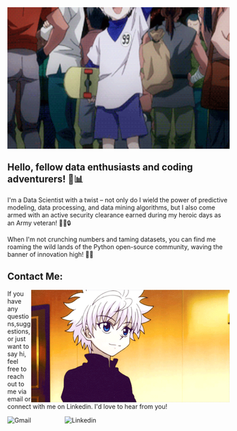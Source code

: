 <div style="display: flex; justify-content: center;">
    <img height="320" width="900" alt="GIF" src="images/Killua Hi.gif">
</div>


## Hello, fellow data enthusiasts and coding adventurers! 🤖📊

I'm a Data Scientist with a twist – not only do I wield the power of predictive modeling, data processing, and data mining algorithms, but I also come armed with an active security clearance earned during my heroic days as an Army veteran! 💂‍♂️🔒


When I'm not crunching numbers and taming datasets, you can find me roaming the wild lands of the Python open-source community, waving the banner of innovation high! 🐍🌐



## Contact Me:

<img hight="320" width="450" align="right" alt="GIF" src="images/Killua.gif">

If you have any questions,suggestions, or just want to say hi, feel free to reach out to me via email or connect with me on Linkedin. I'd love to hear from you!

<a href="mailto:Chellyannmoreno@gmail.com">
 <img align="left" alt="Gmail" width="130" hight="100" src="https://github.com/Xx-Ashutosh-xX/Xx-Ashutosh-xX/blob/master/assets/icons/gmail.png" />
</a>
<a href="https://www.linkedin.com/in/chellyann-moreno/">
  <img align="left" alt="Linkedin" width="150" hight="100" src="https://github.com/Xx-Ashutosh-xX/Xx-Ashutosh-xX/blob/master/assets/icons/linkedin.png" />
